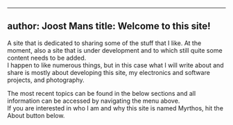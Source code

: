 <!-- CSpell:ignore Joost -->
<!-- markdownlint-disable MD003 MD018 MD022 MD041-->
---
author: Joost Mans
title: Welcome to this site!
---
<!-- markdownlint-disable MD018 MD022 MD041-->

A site that is dedicated to sharing some of the stuff that I like. At the moment, also a site that is under development and to which still quite some content needs to be added.  
I happen to like numerous things, but in this case what I will write about and share is mostly about developing this site, my electronics and software projects, and photography.

The most recent topics can be found in the below sections and all information can be accessed by navigating the menu above.  
If you are interested in who I am and why this site is named Myrthos, hit the About button below.
